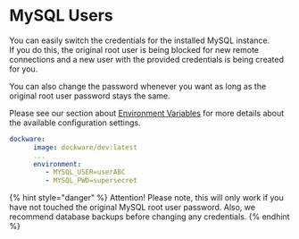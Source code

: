 # MySQL Users

You can easily switch the credentials for the installed MySQL instance.  
If you do this, the original root user is being blocked for new remote connections and a new user with the provided credentials is being created for you.  
  
You can also change the password whenever you want as long as the original root user password stays the same.  
  
  
Please see our section about [Environment Variables](../development/environment-variables.md) for more details about the available configuration settings.

```yaml
dockware:
      image: dockware/dev:latest
      ...
      environment:
         - MYSQL_USER=userABC
         - MYSQL_PWD=supersecret
```

{% hint style="danger" %}
Attention! Please note, this will only work if you have not touched the original MySQL root user password. Also, we recommend database backups before changing any credentials.
{% endhint %}

